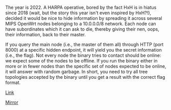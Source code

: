 
The year is 2022. A HARPA operative, bored by the fact HxH is in hiatus since 2018 (wait, but the story this year isn't even inspired by HxH?!), decided it would be nice to hide information by spreading it across several MIPS OpenWrt nodes belonging to a 10.0.0.0/8 network. Each node can have subordinates which it can ask to die, thereby giving their nen, oops, their information, back to their master.

If you query the main node (i.e., the master of them all) through HTTP (port 8000) at a specific hidden endpoint, it will yield you the secret information (i.e., the flag). Not every node the binary tries to contact should be online: we expect some of the nodes to be offline. If you run the binary either in more or in fewer nodes than the specific set of nodes expected to be online, it will answer with random garbage. In short, you need to try all tree topologies accepted by the binary until you get a result with the correct flag format.

[Link](https://cloud.ufscar.br:8080/v1/AUTH_c93b694078064b4f81afd2266a502511/static.pwn2win.party/inherit_the_stars_8c3dd7e3288863a86fe47b8ae4f6e54cf5f73159c0641a9f94c95d4f80528aed.tar.gz)

[Mirror](https://static.pwn2win.party/inherit_the_stars_8c3dd7e3288863a86fe47b8ae4f6e54cf5f73159c0641a9f94c95d4f80528aed.tar.gz)

